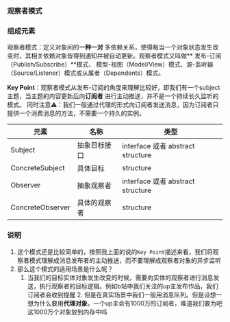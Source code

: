 ### 观察者模式

### 组成元素

观察者模式：定义对象间的**一种一对**
多依赖关系，使得每当一个对象状态发生改变时，其相关依赖对象皆得到通知并被自动更新。观察者模式又叫做**
发布-订阅（Publish/Subscribe）**模式、
模型-视图（Model/View）模式、源-监听器（Source/Listener）模式或从属者（Dependents）模式。

**Key Point**：观察者模式从发布-订阅的角度来理解比较好，即我们有一个subject主题，当主题的内容更新后向**订阅者**
进行主动推送，并不是一个持续长久监听的模式。
同时注意⚠️：我们一般通过代理的形式向订阅者发送消息，因为订阅者只提供一个消费消息的方法，不需要一个持久的实例。

| 元素               | 名称     | 类型                               |
|------------------|--------|----------------------------------|
| Subject          | 抽象目标接口 | interface 或者 abstract structure  |
| ConcreteSubject  | 具体目标   | structure                        |
| Observer         | 抽象观察者  | interface  或者 abstract structure |
| ConcreteObserver | 具体的观察者 | structure                        |

### 说明

1. 这个模式还是比较简单的，按照我上面的说的`Key Point`描述来看，我们将观察者模式理解成消息发布者的主动推送，而不要理解成观察者对象的异步监听
2. 那么这个模式的适用场景是什么呢？
    1. 当我们的目标实体对象发生改变的时候，需要向实体的观察者进行消息发送，执行观察者的目标逻辑。例如b站中我们关注的up主发布作品，我们订阅者会收到提醒
        2. 但是在真实场景中我们一般用消息队列。但是设想一想为什么要用**代理对象**。一个up主会有1000万的订阅者，难道我们要为吧这1000万个对象放到内存中吗
   